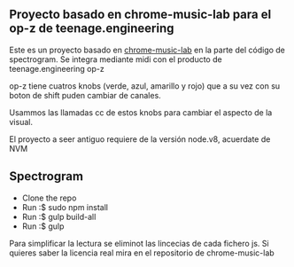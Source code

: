 ## Proyecto basado en chrome-music-lab para el op-z de teenage.engineering

Este es un proyecto basado en [chrome-music-lab](https://github.com/googlecreativelab/chrome-music-lab)
en la parte del código de spectrogram. Se integra mediante midi con el producto de teenage.engineering op-z

op-z tiene cuatros knobs (verde, azul, amarillo y rojo) que a su vez con su boton de shift puden cambiar de canales.

Usammos las llamadas cc de estos knobs para cambiar el aspecto de la visual.

El proyecto a seer antiguo requiere de la versión node.v8, acuerdate de NVM

## Spectrogram

- Clone the repo
- Run :$ sudo npm install
- Run :$ gulp build-all
- Run :$ gulp

Para simplificar la lectura se eliminot las lincecias de cada fichero js. Si quieres saber la licencia real mira en el repositorio de chrome-music-lab
